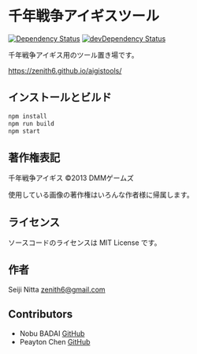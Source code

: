 # 千年戦争アイギスツール

[![Dependency Status](https://david-dm.org/zenith6/aigistools.svg)](https://david-dm.org/zenith6/aigistools)
[![devDependency Status](https://david-dm.org/zenith6/aigistools/dev-status.svg)](https://david-dm.org/zenith6/aigistools#info=devDependencies)

千年戦争アイギス用のツール置き場です。

https://zenith6.github.io/aigistools/


## インストールとビルド

```sh
npm install
npm run build
npm start
```


## 著作権表記

千年戦争アイギス ©2013 DMMゲームズ

使用している画像の著作権はいろんな作者様に帰属します。


## ライセンス

ソースコードのライセンスは MIT License です。


## 作者

Seiji Nitta <zenith6@gmail.com>


## Contributors

* Nobu BADAI [GitHub](https://github.com/nobody3594)
* Peayton Chen [GitHub](https://github.com/aowakennomai)
